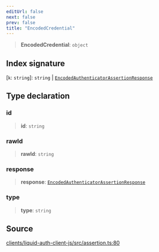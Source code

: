 ```yaml
---
editUrl: false
next: false
prev: false
title: "EncodedCredential"
---
```


> **EncodedCredential**: `object`

## Index signature

 \[`k`: `string`\]: `string` \| [`EncodedAuthenticatorAssertionResponse`](/reference/typescript/auth/assertion/type-aliases/encodedauthenticatorassertionresponse/)

## Type declaration

### id

> **id**: `string`

### rawId

> **rawId**: `string`

### response

> **response**: [`EncodedAuthenticatorAssertionResponse`](/reference/typescript/auth/assertion/type-aliases/encodedauthenticatorassertionresponse/)

### type

> **type**: `string`

## Source

[clients/liquid-auth-client-js/src/assertion.ts:80](https://github.com/algorandfoundation/liquid-auth/blob/10c59840d062554c79d275cbb41957b40edae1ed/clients/liquid-auth-client-js/src/assertion.ts#L80)
